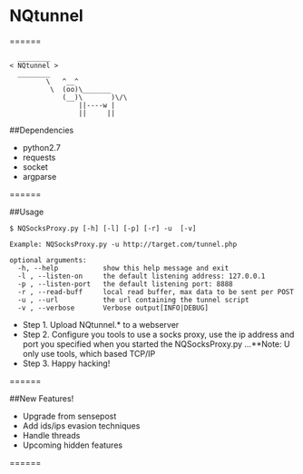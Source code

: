 # NQtunnel
======
```
  ________
< NQtunnel >
  ________
         \   ^__^ 
          \  (oo)\_______
             (__)\       )\/\
                 ||----w |
                 ||     ||
```
##Dependencies
+ python2.7
+ requests
+ socket
+ argparse

======

##Usage
```
$ NQSocksProxy.py [-h] [-l] [-p] [-r] -u  [-v]

Example: NQSocksProxy.py -u http://target.com/tunnel.php

optional arguments:
  -h, --help           show this help message and exit
  -l , --listen-on     the default listening address: 127.0.0.1
  -p , --listen-port   the default listening port: 8888
  -r , --read-buff     local read buffer, max data to be sent per POST
  -u , --url           the url containing the tunnel script
  -v , --verbose       Verbose output[INFO|DEBUG]
```
+ Step 1. Upload NQtunnel.* to a webserver
+ Step 2. Configure you tools to use a socks proxy, use the ip address and port you specified when you started the NQSocksProxy.py
...**Note: U only use tools, which based TCP/IP
+ Step 3. Happy hacking!

======

##New Features!
+ Upgrade from sensepost
+ Add ids/ips evasion techniques
+ Handle threads
+ Upcoming hidden features

======